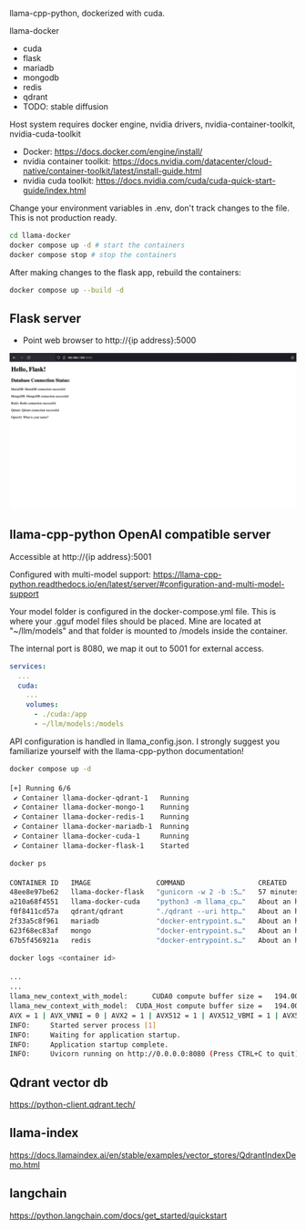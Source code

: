 llama-cpp-python, dockerized with cuda.

llama-docker
- cuda
- flask
- mariadb
- mongodb
- redis
- qdrant
- TODO: stable diffusion

Host system requires docker engine, nvidia drivers, nvidia-container-toolkit, nvidia-cuda-toolkit

- Docker: https://docs.docker.com/engine/install/
- nvidia container toolkit: https://docs.nvidia.com/datacenter/cloud-native/container-toolkit/latest/install-guide.html
- nvidia cuda toolkit: https://docs.nvidia.com/cuda/cuda-quick-start-guide/index.html

Change your environment variables in .env, don't track changes to the file. This is not production ready.

```sh
cd llama-docker
docker compose up -d # start the containers
docker compose stop # stop the containers
```

After making changes to the flask app, rebuild the containers:
```sh
docker compose up --build -d
```

## Flask server
- Point web browser to http://{ip address}:5000

![Alt text](initial_run.png)

## llama-cpp-python OpenAI compatible server

Accessible at http://{ip address}:5001

Configured with multi-model support: https://llama-cpp-python.readthedocs.io/en/latest/server/#configuration-and-multi-model-support

Your model folder is configured in the docker-compose.yml file. This is where your .gguf model files should be placed. Mine are located at "~/llm/models" and that folder is mounted to /models inside the container.

The internal port is 8080, we map it out to 5001 for external access.

```YAML
services:
  ...
  cuda:
    ...
    volumes:
      - ./cuda:/app
      - ~/llm/models:/models
```

API configuration is handled in llama_config.json. I strongly suggest you familiarize yourself with the llama-cpp-python documentation!

```sh
docker compose up -d

[+] Running 6/6
 ✔ Container llama-docker-qdrant-1   Running                                                                                                                         0.0s 
 ✔ Container llama-docker-mongo-1    Running                                                                                                                         0.0s 
 ✔ Container llama-docker-redis-1    Running                                                                                                                         0.0s 
 ✔ Container llama-docker-mariadb-1  Running                                                                                                                         0.0s 
 ✔ Container llama-docker-cuda-1     Running                                                                                                                         0.0s 
 ✔ Container llama-docker-flask-1    Started                                                                                                                         1.2s     
```

```sh
docker ps

CONTAINER ID   IMAGE                COMMAND                  CREATED             STATUS             PORTS                                                 NAMES
48ee8e97be62   llama-docker-flask   "gunicorn -w 2 -b :5…"   57 minutes ago      Up 57 minutes      0.0.0.0:5000->5000/tcp, :::5000->5000/tcp             llama-docker-flask-1
a210a68f4551   llama-docker-cuda    "python3 -m llama_cp…"   About an hour ago   Up About an hour   0.0.0.0:5001->8080/tcp, :::5001->8080/tcp             llama-docker-cuda-1
f0f8411cd57a   qdrant/qdrant        "./qdrant --uri http…"   About an hour ago   Up About an hour   6334/tcp, 0.0.0.0:5005->6333/tcp, :::5005->6333/tcp   llama-docker-qdrant-1
2f33a5c8f961   mariadb              "docker-entrypoint.s…"   About an hour ago   Up About an hour   0.0.0.0:5002->3306/tcp, :::5002->3306/tcp             llama-docker-mariadb-1
623f68ec83af   mongo                "docker-entrypoint.s…"   About an hour ago   Up About an hour   0.0.0.0:5003->27017/tcp, :::5003->27017/tcp           llama-docker-mongo-1
67b5f456921a   redis                "docker-entrypoint.s…"   About an hour ago   Up About an hour   0.0.0.0:5004->6379/tcp, :::5004->6379/tcp             llama-docker-redis-1
```

```sh
docker logs <container id>

...
...
llama_new_context_with_model:      CUDA0 compute buffer size =   194.00 MiB
llama_new_context_with_model:  CUDA_Host compute buffer size =   194.00 MiB
AVX = 1 | AVX_VNNI = 0 | AVX2 = 1 | AVX512 = 1 | AVX512_VBMI = 1 | AVX512_VNNI = 1 | FMA = 1 | NEON = 0 | ARM_FMA = 0 | F16C = 1 | FP16_VA = 0 | WASM_SIMD = 0 | BLAS = 1 | SSE3 = 1 | SSSE3 = 1 | VSX = 0 | 
INFO:     Started server process [1]
INFO:     Waiting for application startup.
INFO:     Application startup complete.
INFO:     Uvicorn running on http://0.0.0.0:8080 (Press CTRL+C to quit)
```

## Qdrant vector db
https://python-client.qdrant.tech/

## llama-index
https://docs.llamaindex.ai/en/stable/examples/vector_stores/QdrantIndexDemo.html

## langchain
https://python.langchain.com/docs/get_started/quickstart